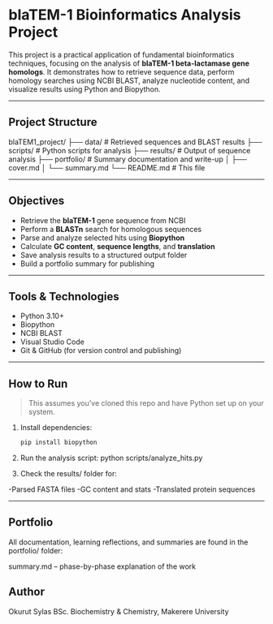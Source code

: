 # blaTEM-1 Bioinformatics Analysis Project

This project is a practical application of fundamental bioinformatics techniques, focusing on the analysis of **blaTEM-1 beta-lactamase gene homologs**. It demonstrates how to retrieve sequence data, perform homology searches using NCBI BLAST, analyze nucleotide content, and visualize results using Python and Biopython.

---

## Project Structure

blaTEM1_project/
├── data/ # Retrieved sequences and BLAST results
├── scripts/ # Python scripts for analysis
├── results/ # Output of sequence analysis
├── portfolio/ # Summary documentation and write-up
│ ├── cover.md
│ └── summary.md
└── README.md # This file

---

## Objectives

- Retrieve the **blaTEM-1** gene sequence from NCBI
- Perform a **BLASTn** search for homologous sequences
- Parse and analyze selected hits using **Biopython**
- Calculate **GC content**, **sequence lengths**, and **translation**
- Save analysis results to a structured output folder
- Build a portfolio summary for publishing

---

## Tools & Technologies

-  Python 3.10+
-  Biopython
-  NCBI BLAST
-  Visual Studio Code
-  Git & GitHub (for version control and publishing)

---

## How to Run

> This assumes you’ve cloned this repo and have Python set up on your system.

1. Install dependencies:
   ```bash
   pip install biopython

2. Run the analysis script:
   python scripts/analyze_hits.py
   
3. Check the results/ folder for:

-Parsed FASTA files
-GC content and stats
-Translated protein sequences

---

## Portfolio

All documentation, learning reflections, and summaries are found in the portfolio/ folder:

summary.md – phase-by-phase explanation of the work

## Author

Okurut Sylas
BSc. Biochemistry & Chemistry, Makerere University
